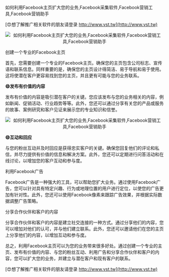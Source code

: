 如何利用Facebook主页扩大您的业务,Facebook采集软件,Facebook营销工具,Facebook营销助手

[😍想了解推广相关软件的朋友请登录 http://www.vst.tw](http://www.vst.tw)

 <center><img src="https://vst.tw/MP4/tuiguang/png/1.png" alt="如何利用Facebook主页扩大您的业务,Facebook采集软件,Facebook营销工具,Facebook营销助手"></center>

创建一个专业的Facebook主页

首先，您需要创建一个专业的Facebook主页。确保您的主页包含公司标志、宣传语和联系信息。同样重要的是，确保您的主页设计得简洁、易于导航和易于使用。这将使潜在客户更容易找到您的主页，并且更有可能与您的业务联系。

**😄发布有价值的内容**

发布有价值的内容是吸引潜在客户的关键。您应该发布与您的业务相关的内容，例如新闻、促销活动、行业趋势等等。此外，您还可以通过分享有关您的产品或服务的故事、案例研究和客户见证来展示您的专业知识和信誉。

 <center><img src="https://vst.tw/MP4/tuiguang/png/4.png" alt="如何利用Facebook主页扩大您的业务,Facebook采集软件,Facebook营销工具,Facebook营销助手"></center>

**😄互动和回应**

与您的粉丝互动并及时回应是获得忠实客户的关键。确保您回复他们的评论和私信，并尽力提供有价值的信息和解决方案。此外，您还可以定期进行问答活动和在线讨论，以增加您的客户互动和参与度。

利用Facebook广告

Facebook广告是一种强大的工具，可以帮助您扩大业务。通过使用Facebook广告，您可以针对具有特定兴趣、行为或地理位置的用户进行定位，以使您的广告更加有针对性。此外，您还可以使用Facebook像素来跟踪广告效果，并根据实际数据调整广告策略。

分享合作伙伴和客户的内容

分享合作伙伴和客户的内容是建立社交连接的一种方式。通过分享他们的内容，您可以增加对他们的认可，并与他们建立联系。此外，您还可以邀请他们在您的主页上分享他们的内容，以增加互动和参与度。

总之，利用Facebook主页可以为您的业务带来很多好处。通过创建一个专业的主页、发布有价值的内容、与您的粉丝互动、利用广告和分享合作伙伴和客户的内容，您可以扩大您的业务，并建立与潜在客户和现有客户的联系。

[😍想了解推广相关软件的朋友请登录 http://www.vst.tw](http://www.vst.tw)



